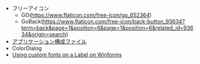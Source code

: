 -   フリーアイコン
    -   GO(https://www.flaticon.com/free-icon/go_652364)
    -   GoBack(https://www.flaticon.com/free-icon/back-button_93634?term=back&page=1&position=6&page=1&position=6&related_id=93634&origin=search)
-   [アプリケーション構成ファイル](https://www.fenet.jp/dotnet/column/language/9654/)
-   ColorDialog
-   [Using custom fonts on a Label on Winforms](https://stackoverflow.com/questions/1297264/using-custom-fonts-on-a-label-on-winforms)
